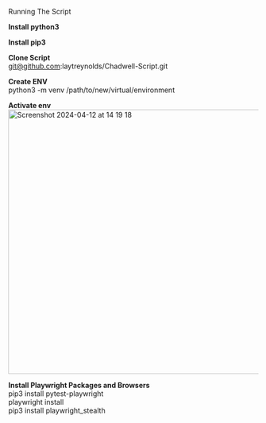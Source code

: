 Running The Script

**Install python3**

**Install pip3**


**Clone Script**<br>
git@github.com:laytreynolds/Chadwell-Script.git


**Create ENV**<br>
python3 -m venv /path/to/new/virtual/environment


**Activate env**<br>
<img width="532" alt="Screenshot 2024-04-12 at 14 19 18" src="https://github.com/laytreynolds/Chadwell-Script/assets/79116038/abf49edc-b183-4c72-88ca-793be3ce11c8">

**Install Playwright Packages and Browsers**<br>
pip3 install pytest-playwright<br>
playwright install<br>
pip3 install playwright_stealth





